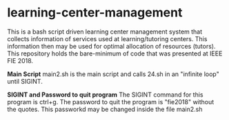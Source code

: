 # learning-center-management
This is a bash script driven learning center management system that collects information of services used at learning/tutoring centers.  This information then may be used for optimal allocation of resources (tutors).  This repository holds the bare-minimum of code that was presented at IEEE FIE 2018.

**Main Script**
main2.sh is the main script and calls 24.sh in an "infinite loop" until SIGINT.

**SIGINT and Password to quit program**
The SIGINT command for this program is ctrl+g.  The password to quit the program is "fie2018" without the quotes.  This passworkd may be changed inside the file main2.sh
